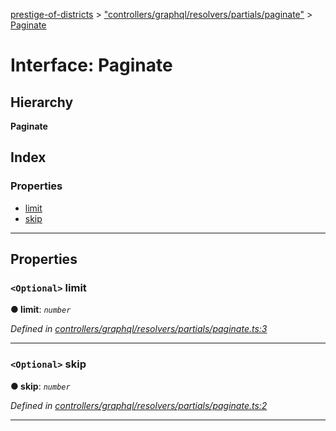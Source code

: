 [prestige-of-districts](../README.md) > ["controllers/graphql/resolvers/partials/paginate"](../modules/_controllers_graphql_resolvers_partials_paginate_.md) > [Paginate](../interfaces/_controllers_graphql_resolvers_partials_paginate_.paginate.md)

# Interface: Paginate

## Hierarchy

**Paginate**

## Index

### Properties

* [limit](_controllers_graphql_resolvers_partials_paginate_.paginate.md#limit)
* [skip](_controllers_graphql_resolvers_partials_paginate_.paginate.md#skip)

---

## Properties

<a id="limit"></a>

### `<Optional>` limit

**● limit**: *`number`*

*Defined in [controllers/graphql/resolvers/partials/paginate.ts:3](https://github.com/YarosJ/prestige-of-districts/blob/17f0d7b/controllers/graphql/resolvers/partials/paginate.ts#L3)*

___
<a id="skip"></a>

### `<Optional>` skip

**● skip**: *`number`*

*Defined in [controllers/graphql/resolvers/partials/paginate.ts:2](https://github.com/YarosJ/prestige-of-districts/blob/17f0d7b/controllers/graphql/resolvers/partials/paginate.ts#L2)*

___

